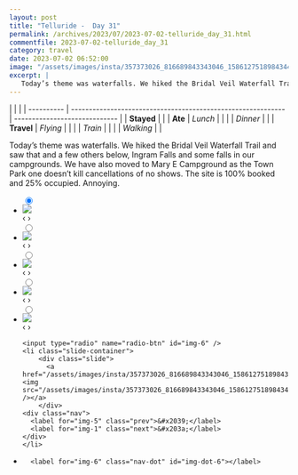 ```yaml
---
layout: post
title: "Telluride -  Day 31"
permalink: /archives/2023/07/2023-07-02-telluride_day_31.html
commentfile: 2023-07-02-telluride_day_31
category: travel
date: 2023-07-02 06:52:00
image: "/assets/images/insta/357373026_816689843343046_1586127518984344748_n_17971638167249766.jpg"
excerpt: |
   Today’s theme was waterfalls. We hiked the Bridal Veil Waterfall Trail and saw that and a few others below, Ingram Falls and some falls in our campgrounds. We have also moved to Mary E Campground as the Town Park one doesn’t kill cancellations of no shows. The site is 100% booked and 25% occupied. Annoying.
---
```


|            |                                                              |
| ---------- | ------------------------------------------------------------ | ----------------------------- |
| **Stayed** |  |
| **Ate**    | _Lunch_                                                      |          |
|            | _Dinner_                                                     |          |
| **Travel** | _Flying_                                                     |          |
|            | _Train_                                                      |          |
|            | _Walking_                                                    |          |


 Today’s theme was waterfalls. We hiked the Bridal Veil Waterfall Trail and saw that and a few others below, Ingram Falls and some falls in our campgrounds. We have also moved to Mary E Campground as the Town Park one doesn’t kill cancellations of no shows. The site is 100% booked and 25% occupied. Annoying.


<ul class="slides">
    <input type="radio" name="radio-btn" id="img-1" checked="checked" />
    <li class="slide-container">
        <div class="slide">
          <a href="/assets/images/insta/357309689_814932936869937_1953660995698355916_n_17962583228384609.jpg"><img src="/assets/images/insta/357309689_814932936869937_1953660995698355916_n_17962583228384609.jpg" /></a>
        </div>
    <div class="nav">
      <label for="img-6" class="prev">&#x2039;</label>
      <label for="img-2" class="next">&#x203a;</label>
    </div>
    </li>
        <input type="radio" name="radio-btn" id="img-2"  />
    <li class="slide-container">
        <div class="slide">
          <a href="/assets/images/insta/357367065_198201673210423_4618656057134030571_n_18013834693679394.jpg"><img src="/assets/images/insta/357367065_198201673210423_4618656057134030571_n_18013834693679394.jpg" /></a>
        </div>
    <div class="nav">
      <label for="img-1" class="prev">&#x2039;</label>
      <label for="img-3" class="next">&#x203a;</label>
    </div>
    </li>
        <input type="radio" name="radio-btn" id="img-3"  />
    <li class="slide-container">
        <div class="slide">
          <a href="/assets/images/insta/357295891_1769946643457509_1393427977268902046_n_17963603534376946.jpg"><img src="/assets/images/insta/357295891_1769946643457509_1393427977268902046_n_17963603534376946.jpg" /></a>
        </div>
    <div class="nav">
      <label for="img-2" class="prev">&#x2039;</label>
      <label for="img-4" class="next">&#x203a;</label>
    </div>
    </li>
        <input type="radio" name="radio-btn" id="img-4"  />
    <li class="slide-container">
        <div class="slide">
          <a href="/assets/images/insta/356958944_300622332389247_6517925400746447649_n_18070488331377361.jpg"><img src="/assets/images/insta/356958944_300622332389247_6517925400746447649_n_18070488331377361.jpg" /></a>
        </div>
    <div class="nav">
      <label for="img-3" class="prev">&#x2039;</label>
      <label for="img-5" class="next">&#x203a;</label>
    </div>
    </li>
        <input type="radio" name="radio-btn" id="img-5"  />
    <li class="slide-container">
        <div class="slide">
          <a href="/assets/images/insta/356959007_1301193180796753_802115542034462793_n_17892155576837963.jpg"><img src="/assets/images/insta/356959007_1301193180796753_802115542034462793_n_17892155576837963.jpg" /></a>
        </div>
    <div class="nav">
      <label for="img-4" class="prev">&#x2039;</label>
      <label for="img-6" class="next">&#x203a;</label>
    </div>
    </li>
    
    <input type="radio" name="radio-btn" id="img-6" />
    <li class="slide-container">
        <div class="slide">
          <a href="/assets/images/insta/357373026_816689843343046_1586127518984344748_n_17971638167249766.jpg"><img src="/assets/images/insta/357373026_816689843343046_1586127518984344748_n_17971638167249766.jpg" /></a>
        </div>
    <div class="nav">
      <label for="img-5" class="prev">&#x2039;</label>
      <label for="img-1" class="next">&#x203a;</label>
    </div>
    </li>
			
<li class="nav-dots">
      <label for="img-1" class="nav-dot" id="img-dot-1"></label>
      <label for="img-2" class="nav-dot" id="img-dot-2"></label>
      <label for="img-3" class="nav-dot" id="img-dot-3"></label>
      <label for="img-4" class="nav-dot" id="img-dot-4"></label>
      <label for="img-5" class="nav-dot" id="img-dot-5"></label>

      <label for="img-6" class="nav-dot" id="img-dot-6"></label>

</li>
</ul>        
             

		